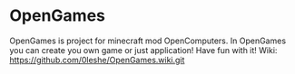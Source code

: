 # OpenGames
OpenGames is project for minecraft mod OpenComputers. In OpenGames you can create you own game or just application! Have fun with it!
Wiki: https://github.com/0leshe/OpenGames.wiki.git
